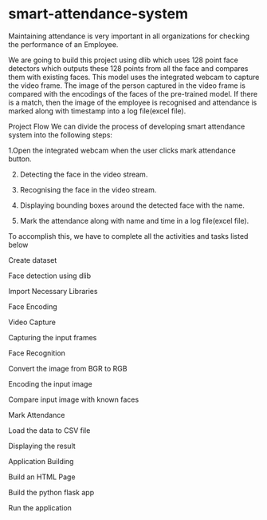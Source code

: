 # smart-attendance-system

Maintaining attendance is very important in all organizations for checking the performance of an Employee.

We are going to build this project using dlib which uses 128 point face detectors which outputs these 128 points from all the face and compares them with existing faces. This model uses the integrated webcam to capture the video frame. The image of the person captured in the video frame is compared with the encodings of the faces of the pre-trained model. If there is a match, then the image of the employee is recognised and attendance is marked along with timestamp into a log file(excel file).

Project Flow
We can divide the process of developing  smart attendance system into the following steps:

1.Open the integrated webcam when the user clicks mark attendance button.

2. Detecting the face in the video stream.

3. Recognising the face in the video stream.

4. Displaying bounding boxes around the detected face with the name.

5. Mark the attendance along with name and time in a log file(excel file).

To accomplish this, we have to complete all the activities and tasks listed below

Create dataset 

Face detection using dlib 

Import Necessary Libraries

Face Encoding

Video Capture 

Capturing the input frames 

Face Recognition

Convert the image from BGR to RGB

Encoding the input image

Compare input image with known faces

Mark Attendance

Load the data to CSV file

Displaying the result

Application Building

Build an HTML Page

Build the python flask app

Run the application

